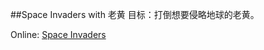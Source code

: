 ##Space Invaders with 老黄
目标：打倒想要侵略地球的老黄。

Online: [Space Invaders](https://githubcloud.github.io/SpaceInvader/)